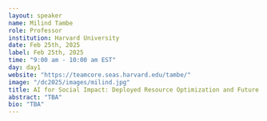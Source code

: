```yaml
---
layout: speaker
name: Milind Tambe
role: Professor
institution: Harvard University
date: Feb 25th, 2025
label: Feb 25th, 2025
time: "9:00 am - 10:00 am EST"
day: day1
website: "https://teamcore.seas.harvard.edu/tambe/"
image: "/dc2025/images/milind.jpg"
title: AI for Social Impact: Deployed Resource Optimization and Future Acceleration with Foundation Models
abstract: "TBA"
bio: "TBA"
---
```

